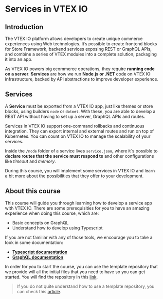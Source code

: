 # Services in VTEX IO

## Introduction

The VTEX IO platform allows developers to create unique commerce experiences using Web technologies. It’s possible to create frontend blocks for Store Framework, backend services exposing REST or GraphQL APIs, and combine a series of VTEX modules into a complete solution, packaging it into an app.

As VTEX IO powers big ecommerce operations, they require **running code on a server**. **Services** are how we run **Node.js or .NET** code on VTEX IO infrastructure, backed by API abstractions to improve developer experience.

## Services

A **Service** must be exported from a VTEX IO app, just like themes or store blocks, using builders `node` or `dotnet`. With these, you are able to develop a REST API without having to set up a server, GraphQL APIs and routes.

Services in VTEX IO support one-command rollbacks and continuous integration. They can export internal and external routes and run on top of Kubernetes. You can count on VTEX IO to manage the scalability of your services.

Inside the `/node` folder of a service lives `service.json`, where it´s possible to **declare routes that the service must respond to** and other configurations like _timeout_ and _memory_.

During this course, you will implement some services in VTEX IO and learn a bit more about the possibilities that they offer to your development.

## About this course

This course will guide you through learning how to develop a service app with VTEX IO. There are some prerequisities for you to have an amazing experience when doing this course, which are:

- Basic concepts on GraphQL
- Understand how to develop using Typescript

If you are not familiar with any of those tools, we encourage you to take a look in some documentation:

- [**Typescript documentation**](https://www.typescriptlang.org/)
- [**GraphQL documentation**](https://graphql.org/learn/)

In order for you to start the course, you can use the template repository that we provide will all the initial files that you need to have so you can get started. You will find the repository in this [link](https://github.com/vtex-trainings/service-course-template).

> If you do not quite understand how to use a template repository, you can check this [article](https://developers.vtex.com/vtex-rest-api/page/how-to-use-a-template-repository-1).
